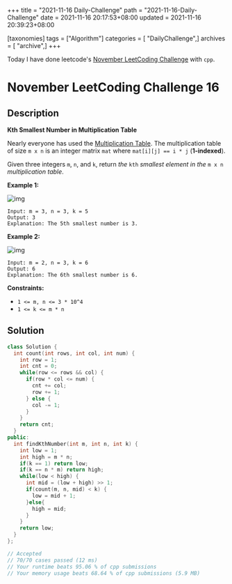 +++
title = "2021-11-16 Daily-Challenge"
path = "2021-11-16-Daily-Challenge"
date = 2021-11-16 20:17:53+08:00
updated = 2021-11-16 20:39:23+08:00

[taxonomies]
tags = ["Algorithm"]
categories = [ "DailyChallenge",]
archives = [ "archive",]
+++

Today I have done leetcode's [November LeetCoding Challenge](https://leetcode.com/problems/kth-smallest-number-in-multiplication-table/) with `cpp`.

<!-- more -->

# November LeetCoding Challenge 16

## Description

**Kth Smallest Number in Multiplication Table**

Nearly everyone has used the [Multiplication Table](https://en.wikipedia.org/wiki/Multiplication_table). The multiplication table of size `m x n` is an integer matrix `mat` where `mat[i][j] == i * j` (**1-indexed**).

Given three integers `m`, `n`, and `k`, return *the* `kth` *smallest element in the* `m x n` *multiplication table*.

 

**Example 1:**

![img](https://assets.leetcode.com/uploads/2021/05/02/multtable1-grid.jpg)

```
Input: m = 3, n = 3, k = 5
Output: 3
Explanation: The 5th smallest number is 3.
```

**Example 2:**

![img](https://assets.leetcode.com/uploads/2021/05/02/multtable2-grid.jpg)

```
Input: m = 2, n = 3, k = 6
Output: 6
Explanation: The 6th smallest number is 6.
```

 

**Constraints:**

- `1 <= m, n <= 3 * 10^4`
- `1 <= k <= m * n`

## Solution

``` cpp
class Solution {
  int count(int rows, int col, int num) {
    int row = 1;
    int cnt = 0;
    while(row <= rows && col) {
      if(row * col <= num) {
        cnt += col;
        row += 1;
      } else {
        col -= 1;
      }
    }
    return cnt;
  }
public:
  int findKthNumber(int m, int n, int k) {
    int low = 1;
    int high = m * n;
    if(k == 1) return low;
    if(k == n * m) return high;
    while(low < high) {
      int mid = (low + high) >> 1;
      if(count(m, n, mid) < k) {
        low = mid + 1;
      }else{
        high = mid;
      }
    }
    return low;
  }
};

// Accepted
// 70/70 cases passed (12 ms)
// Your runtime beats 95.06 % of cpp submissions
// Your memory usage beats 68.64 % of cpp submissions (5.9 MB)
```
